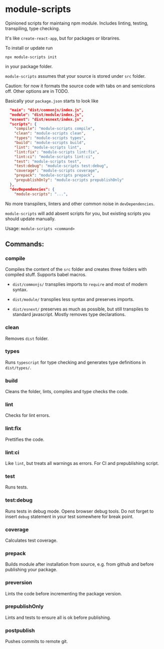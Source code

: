 # module-scripts

Opinioned scripts for maintaing npm module. Includes linting, testing, transpiling, type checking.

It's like `create-react-app`, but for packages or librarires.

To install or update run
```
npx module-scripts init
```
in your package folder.

`module-scripts` assumes that your source is stored under `src` folder.

Caution: for now it formats the source code with tabs on and semicolons off. Other options are in TODO.

Basically your `package.json` starts to look like
```json
  "main": "dist/commonjs/index.js",
  "module": "dist/module/index.js",
  "esnext": "dist/esnext/index.js",
  "scripts": {
    "compile": "module-scripts compile",
    "clean": "module-scripts clean",
    "types": "module-scripts types",
    "build": "module-scripts build",
    "lint": "module-scripts lint",
    "lint:fix": "module-scripts lint:fix",
    "lint:ci": "module-scripts lint:ci",
    "test": "module-scripts test",
    "test:debug": "module-scripts test:debug",
    "coverage": "module-scripts coverage",
    "prepack": "module-scripts prepack",
    "prepublishOnly": "module-scripts prepublishOnly"
  },
  "devDependencies": {
    "module-scripts": "...",
```

No more transpilers, linters and other common noise in `devDependencies`.

`module-scripts` will add absent scripts for you, but existing scripts you should update manually.

Usage: `module-scripts <command>`

## Commands:

### compile

Compiles the content of the `src` folder and creates three folders with compiled stuff. Supports babel macros.

- `dist/commonjs/`
transplies imports to `require` and most of modern syntax.

- `dist/module/`
transplies less syntax and preserves imports.

- `dist/esnext/`
preserves as much as possible, but still transpiles to standard javascript. Mostly removes type declarations.

### clean

Removes `dist` folder.

### types

Runs `typescript` for type checking and generates type definitions in `dist/types/`.

### build

Cleans the folder, lints, compiles and type checks the code.

### lint

Checks for lint errors.

### lint:fix

Prettifies the code.

### lint:ci

Like `lint`, but treats all warnings as errors. For CI and prepublishing script.

### test

Runs tests.

### test:debug

Runs tests in debug mode. Opens browser debug tools. Do not forget to insert `debug` statement in your test somewhere for break point.

### coverage

Calculates test coverage.

### prepack

Builds module after installation from source, e.g. from github and before publishing your package.

### preversion

Lints the code before incrementing the package version.

### prepublishOnly

Lints and tests to ensure all is ok before publishing.

### postpublish

Pushes commits to remote git.
